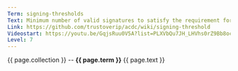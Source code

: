 ```yaml
---
Term: signing-thresholds
Text: Minimum number of valid signatures to satisfy the requirement for successful validation
Link: https://github.com/trustoverip/acdc/wiki/signing-threshold
Videostart: https://youtu.be/GqjsRuu0V5A?list=PLXVbQu7JH_LHVhs0rZ9Bb8ocyKlPljkaG&t=04m48s
Level: 7
---
```


{{ page.collection }} -- **{{ page.term }}**
   {{ page.text }} 
